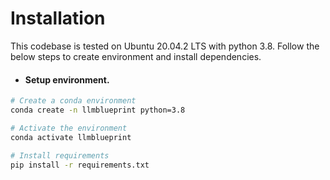 # Installation

This codebase is tested on Ubuntu 20.04.2 LTS with python 3.8. Follow the below steps to create environment and install dependencies.

* #### Setup environment.
```bash
# Create a conda environment
conda create -n llmblueprint python=3.8

# Activate the environment
conda activate llmblueprint

# Install requirements
pip install -r requirements.txt
```

